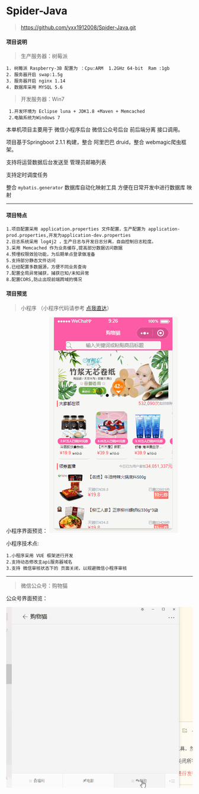 # Spider-Java
>https://github.com/yxx1912008/Spider-Java.git

#### 项目说明

 >生产服务器：树莓派
	
	1. 树莓派 Raspberry-3B 配置为 ：Cpu:ARM  1.2GHz 64-bit  Ram :1gb 
	2. 服务器开启 swap:1.5g
	3. 服务器开启 nginx 1.14
	4. 数据库采用 MYSQL 5.6

>开发服务器：Win7

	 1.开发环境为 Eclipse luna + JDK1.8 +Maven + Memcached
	 2.电脑系统为Windows 7
	 


 本单机项目主要用于 微信小程序后台 微信公众号后台 前后端分离 接口调用。
 
 项目基于Springboot 2.1.1 构建，整合 阿里巴巴 druid，整合 webmagic爬虫框架。
 
 支持将运营数据后台发送至 管理员邮箱列表
 
 支持定时调度任务
 
 整合 ```mybatis.generator``` 数据库自动化映射工具 方便在日常开发中进行数据库 映射
 
 --------------------------------------------------
 
  #### 项目特点
	1.项目配置采用 application.properties 文件配置，生产配置为 application-prod.properties,开发为application-dev.properties
	2.日志系统采用 log4j2 ，生产日志与开发日志分离，自由控制日志粒度。
	3.采用 Memcached 作为业务缓存,提高部分数据访问数据
	4.预埋权限效验功能，为后期单点登录做准备
	5.支持部分静态文件访问
	6.已经配置多数据源，方便不同业务查询
	7.配置全局异常捕获，捕获已知/未知异常
	8.配置CORS,防止出现前端跨域的情况
 
 #### 项目预览 
 > 小程序 （小程序代码请参考 [点我直达](https://github.com/yxx1912008/ShoppingCat)）

小程序界面预览：
![](https://github.com/yxx1912008/Spider-Java/blob/master/spider/src/main/resources/static/cat/shopcat-about.gif?raw=true)

小程序技术点:
	
	1.小程序采用 VUE 框架进行开发 
	2.支持动态修改主api服务器域名
	3.支持 微信审核状态下的 页面关闭，以规避微信小程序审核
 --------------------------------------------------
 
 >微信公众号：购物猫
 
 公众号界面预览：
 
 ![公众号介绍图](https://github.com/yxx1912008/Spider-Java/blob/master/spider/src/main/resources/static/cat/we-media-about.gif?raw=true)

 

